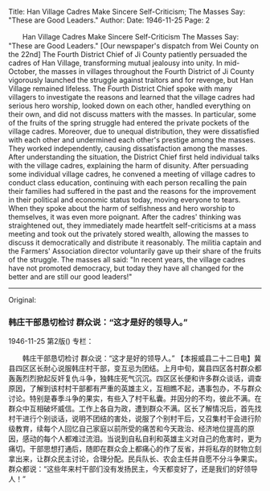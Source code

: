 Title: Han Village Cadres Make Sincere Self-Criticism; The Masses Say: "These are Good Leaders."
Author:
Date: 1946-11-25
Page: 2

　　Han Village Cadres Make Sincere Self-Criticism
    The Masses Say: "These are Good Leaders."
    [Our newspaper's dispatch from Wei County on the 22nd] The Fourth District Chief of Ji County patiently persuaded the cadres of Han Village, transforming mutual jealousy into unity. In mid-October, the masses in villages throughout the Fourth District of Ji County vigorously launched the struggle against traitors and for revenge, but Han Village remained lifeless. The Fourth District Chief spoke with many villagers to investigate the reasons and learned that the village cadres had serious hero worship, looked down on each other, handled everything on their own, and did not discuss matters with the masses. In particular, some of the fruits of the spring struggle had entered the private pockets of the village cadres. Moreover, due to unequal distribution, they were dissatisfied with each other and undermined each other's prestige among the masses. They worked independently, causing dissatisfaction among the masses. After understanding the situation, the District Chief first held individual talks with the village cadres, explaining the harm of disunity. After persuading some individual village cadres, he convened a meeting of village cadres to conduct class education, continuing with each person recalling the pain their families had suffered in the past and the reasons for the improvement in their political and economic status today, moving everyone to tears. When they spoke about the harm of selfishness and hero worship to themselves, it was even more poignant. After the cadres' thinking was straightened out, they immediately made heartfelt self-criticisms at a mass meeting and took out the privately stored wealth, allowing the masses to discuss it democratically and distribute it reasonably. The militia captain and the Farmers' Association director voluntarily gave up their share of the fruits of the struggle. The masses all said: "In recent years, the village cadres have not promoted democracy, but today they have all changed for the better and are still our good leaders!"



<hr /> 

Original: 


### 韩庄干部恳切检讨  群众说：“这才是好的领导人。”

1946-11-25
第2版()
专栏：

　　韩庄干部恳切检讨
    群众说：“这才是好的领导人。”
    【本报威县二十二日电】冀县四区区长耐心说服韩庄村干部，变互忌为团结。上月中旬，冀县四区各村群众都轰轰烈烈掀起反奸复仇斗争，独韩庄死气沉沉。四区区长便和许多群众谈话，调查原因，了解到该村村干部都有严重的英雄主义，互相瞧不起，遇事包办，不与群众讨论。特别是春季斗争的果实，有些入了村干私囊。并因分的不均，彼此不满。在群众中互相破坏威信。工作上各自为政，遭到群众不满。区长了解情况后，首先找村干进行个别谈话，说明不团结的害处，说服了个别村干后，又召集村干会进行阶级教育，续每个人回忆自己家庭以前所受的痛苦和今天政治、经济地位提高的原因，感动的每个人都难过流泪。当说到自私自利和英雄主义对自己的危害时，更为痛切。干部思想打通后，随即在群众会上都痛心的作了反省，并将私存的财物立刻拿出来，让群众民主讨论，合理分配。民兵队长、农会主任并自愿不分斗争果实。群众都说：“这些年来村干部们没有发扬民主，今天都变好了，还是我们的好领导人！”
